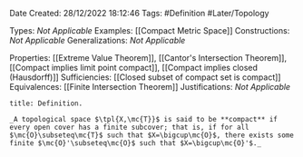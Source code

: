 <div class="topSpace"></div>

Date Created: 28/12/2022 18:12:46
Tags: #Definition #Later/Topology

Types: _Not Applicable_
Examples: [[Compact Metric Space]]
Constructions: _Not Applicable_
Generalizations: _Not Applicable_

Properties: [[Extreme Value Theorem]], [[Cantor's Intersection Theorem]], [[Compact implies limit point compact]], [[Compact implies closed (Hausdorff)]]
Sufficiencies: [[Closed subset of compact set is compact]]
Equivalences: [[Finite Intersection Theorem]]
Justifications: _Not Applicable_

``` ad-Definition
title: Definition.

_A topological space $\tpl{X,\mc{T}}$ is said to be **compact** if every open cover has a finite subcover; that is, if for all $\mc{O}\subseteq\mc{T}$ such that $X=\bigcup\mc{O}$, there exists some finite $\mc{O}'\subseteq\mc{O}$ such that $X=\bigcup\mc{O}'$._

```
